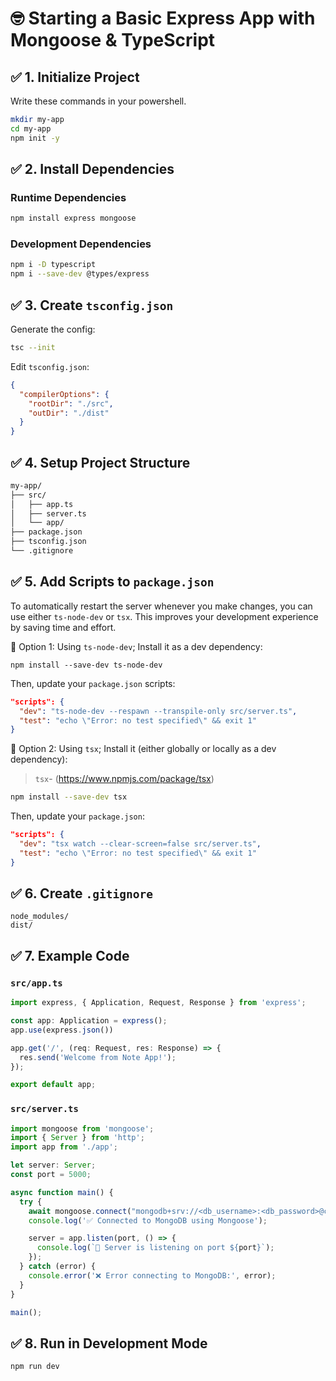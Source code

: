 
# 🤓 Starting a Basic Express App with Mongoose & TypeScript

## ✅ 1. Initialize Project

Write these commands in your powershell.

```bash
mkdir my-app
cd my-app
npm init -y
```

## ✅ 2. Install Dependencies

### Runtime Dependencies

```bash
npm install express mongoose
```

### Development Dependencies

```bash
npm i -D typescript
npm i --save-dev @types/express
```

## ✅ 3. Create `tsconfig.json`

Generate the config:

```bash
tsc --init
```

Edit `tsconfig.json`:

```json
{
  "compilerOptions": {
    "rootDir": "./src",
    "outDir": "./dist"
  }
}
```

## ✅ 4. Setup Project Structure

```md
my-app/
├── src/
│   ├── app.ts
│   ├── server.ts
│   └── app/        
├── package.json
├── tsconfig.json
└── .gitignore
```

## ✅ 5. Add Scripts to `package.json`

To automatically restart the server whenever you make changes, you can use either `ts-node-dev` or `tsx`. This improves your development experience by saving time and effort.

🔧 Option 1: Using `ts-node-dev`;
Install it as a dev dependency:

```shell
npm install --save-dev ts-node-dev
```

Then, update your `package.json` scripts:

```json
"scripts": {
  "dev": "ts-node-dev --respawn --transpile-only src/server.ts",
  "test": "echo \"Error: no test specified\" && exit 1"
}
```

🔧 Option 2: Using `tsx`;
Install it (either globally or locally as a dev dependency):

> `tsx`- (<https://www.npmjs.com/package/tsx>)

```bash
npm install --save-dev tsx
```

Then, update your `package.json`:

```json
"scripts": {
  "dev": "tsx watch --clear-screen=false src/server.ts",
  "test": "echo \"Error: no test specified\" && exit 1"
}
```

## ✅ 6. Create `.gitignore`

```gitignore
node_modules/
dist/
```

## ✅ 7. Example Code

### `src/app.ts`

```ts
import express, { Application, Request, Response } from 'express';

const app: Application = express();
app.use(express.json())

app.get('/', (req: Request, res: Response) => {
  res.send('Welcome from Note App!');
});

export default app;
```

### `src/server.ts`

```ts
import mongoose from 'mongoose';
import { Server } from 'http';
import app from './app';

let server: Server;
const port = 5000;

async function main() {
  try {
    await mongoose.connect("mongodb+srv://<db_username>:<db_password>@cluster.mongodb.net/todoDB?retryWrites=true&w=majority&appName=Cluster0");
    console.log('✅ Connected to MongoDB using Mongoose');

    server = app.listen(port, () => {
      console.log(`🚀 Server is listening on port ${port}`);
    });
  } catch (error) {
    console.error('❌ Error connecting to MongoDB:', error);
  }
}

main();
```

## ✅ 8. Run in Development Mode

```bash
npm run dev
```
